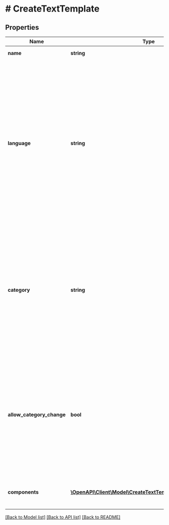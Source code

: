 # # CreateTextTemplate

## Properties

Name | Type | Description | Notes
------------ | ------------- | ------------- | -------------
**name** | **string** | The name of the template |
**language** | **string** | The language of the template. The same template name can be used for multiple language versions. A list of supported languages is available in the [WhatsApp documentation](https://developers.facebook.com/docs/whatsapp/api/messages/message-templates/). Note: Adding new languages on *legacy* template categories has been disabled by Meta, see the documentation for [Language Variants](/messages/whatsapp-template-management/overview#language-variants) and [Categories](/messages/whatsapp-template-management/overview#template-categories) |
**category** | **string** | The required category of the template. The category determines what the template will be used for. Note: Adding new languages on *legacy* template categories has been disabled by Meta, see the documentation for [Language Variants](/messages/whatsapp-template-management/overview#language-variants) and [Categories](/messages/whatsapp-template-management/overview#template-categories) |
**allow_category_change** | **bool** | An optional parameter which, when set to &#x60;true&#x60;, can avoid template rejection due to mis-categorization. Including this parameter, with a value of &#x60;true&#x60;, will allow Meta to re-assign the template to a different category as appropriate. | [optional]
**components** | [**\OpenAPI\Client\Model\CreateTextTemplateComponentsInner[]**](CreateTextTemplateComponentsInner.md) | An array of objects representing the parts of the template itself. |

[[Back to Model list]](../../README.md#models) [[Back to API list]](../../README.md#endpoints) [[Back to README]](../../README.md)
